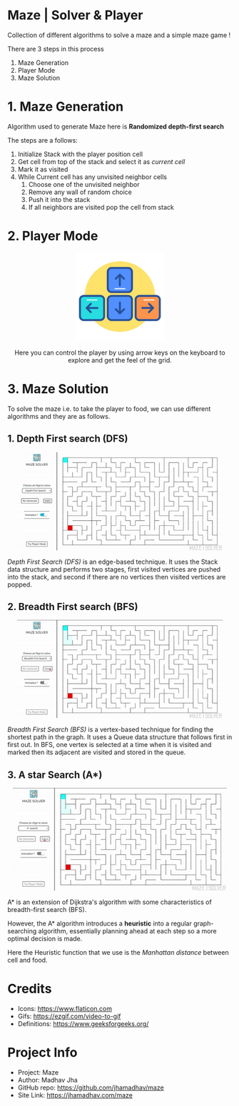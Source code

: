 # Maze | Solver & Player

Collection of different algorithms to solve a maze and a simple maze game !

There are 3 steps in this process
1. Maze Generation
2. Player Mode
3. Maze Solution

# 1. Maze Generation

Algorithm used to generate Maze here is **Randomized depth-first search**

The steps are a follows:
1. Initialize Stack with the player position cell 
2. Get cell from top of the stack and select it as *current cell*
2. Mark it as visited
3. While Current cell has any unvisited neighbor cells
    1. Choose one of the unvisited neighbor
    2. Remove any wall of random choice
    3. Push it into the stack
    4. If all neighbors are visited pop the cell from stack 

# 2. Player Mode

<p align="center">
<img src="./images/keys.jpg" width="200px" />
    
<p align="center">Here you can control the player by using arrow keys on the keyboard to explore and get the feel of the grid. </p>
</p>

# 3. Maze Solution

To solve the maze i.e. to take the player to food, we can use different algorithms and they are as follows.

## 1. Depth First search (DFS)

<p align="center">
<img src="./images/dfs-demo.gif" height="220px">
</p>

*Depth First Search (DFS)* is an edge-based technique. It uses the Stack data structure and performs two stages, first visited vertices are pushed into the stack, and second if there are no vertices then visited vertices are popped.

## 2. Breadth First search (BFS)

<p align="center">
<img src="./images/bfs-demo.gif" height="220px">
</p>

*Breadth First Search (BFS)* is a vertex-based technique for finding the shortest path in the graph. It uses a Queue data structure that follows first in first out. 
In BFS, one vertex is selected at a time when it is visited and marked then its adjacent are visited and stored in the queue.  

## 3. A star Search (A*)

<p align="center">
<img src="./images/as-demo.gif" height="230px">
</p>

A* is an extension of Dijkstra's algorithm with some characteristics of breadth-first search (BFS).

However, the A* algorithm introduces a **heuristic** into a regular graph-searching algorithm, essentially planning ahead at each step so a more optimal decision is made.

Here the Heuristic function that we use is the *Manhattan distance* between cell and food.


# Credits

- Icons: https://www.flaticon.com
- Gifs: https://ezgif.com/video-to-gif
- Definitions: https://www.geeksforgeeks.org/

# Project Info

- Project: Maze
- Author: Madhav Jha
- GitHub repo: https://github.com/jhamadhav/maze
- Site Link: https://jhamadhav.com/maze
 
